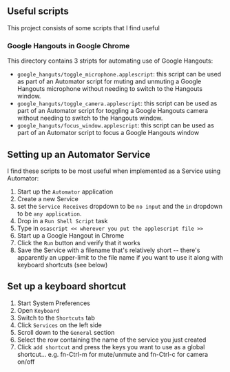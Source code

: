## Useful scripts

This project consists of some scripts that I find useful

### Google Hangouts in Google Chrome

This directory contains 3 stripts for automating use of Google Hangouts:

* `google_hanguts/toggle_microphone.applescript`: this script can be
  used as part of an Automator script for muting and unmuting a Google
  Hangouts microphone without needing to switch to the Hangouts window.
* `google_hanguts/toggle_camera.applescript`: this script can be
  used as part of an Automator script for toggling a Google
  Hangouts camera without needing to switch to the Hangouts window.
* `google_hanguts/focus_window.applescript`: this script can be used
  as part of an Automator script to focus a Google Hangouts window

## Setting up an Automator Service

I find these scripts to be most useful when implemented as a Service
using Automator:

1. Start up the `Automator` application
1. Create a new Service
1. set the `Service Receives` dropdown to be `no input` and the `in`
   dropdown to be `any application`.
1. Drop in a `Run Shell Script` task
1. Type in `osascript << wherever you put the applescript file >>`
1. Start up a Google Hangout in Chrome
1. Click the `Run` button and verify that it works
1. Save the Service with a filename that's relatively short -- there's
   apparently an upper-limit to the file name if you want to use it
   along with keyboard shortcuts (see below)

## Set up a keyboard shortcut

1. Start System Preferences
1. Open `Keyboard`
1. Switch to the `Shortcuts` tab
1. Click `Services` on the left side
1. Scroll down to the `General` section
1. Select the row containing the name of the service you just created
1. Click `add shortcut` and press the keys you want to use as a global
   shortcut... e.g. fn-Ctrl-m for mute/unmute and fn-Ctrl-c for camera
   on/off
